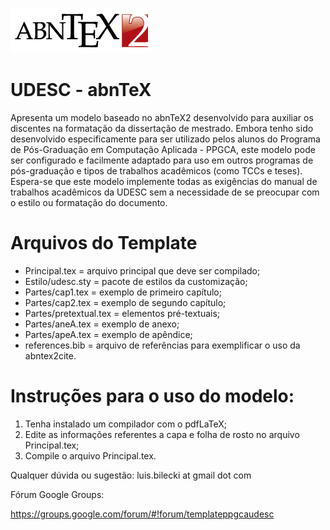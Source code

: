 [![N|Solid](https://raw.githubusercontent.com/abntex/abntex2-old-binary/master/marca-abntex/marca_abntex-2.png)]()
# UDESC - abnTeX

Apresenta um modelo baseado no abnTeX2 desenvolvido para auxiliar os discentes na formatação da dissertação de mestrado. Embora tenho sido desenvolvido especificamente para ser utilizado pelos alunos do Programa de Pós-Graduação em Computação Aplicada - PPGCA, este modelo pode ser configurado e facilmente adaptado para uso em outros programas de pós-graduação e tipos de trabalhos acadêmicos (como TCCs e teses). Espera-se que este modelo implemente todas as exigências do manual de trabalhos acadêmicos da UDESC sem a necessidade de se preocupar com o estilo ou formatação do documento.

# Arquivos do Template

* Principal.tex = arquivo principal que deve ser compilado;
* Estilo/udesc.sty = pacote de estilos da customização;
* Partes/cap1.tex = exemplo de primeiro capítulo;
* Partes/cap2.tex = exemplo de segundo capítulo;
* Partes/pretextual.tex = elementos pré-textuais;
* Partes/aneA.tex = exemplo de anexo;
* Partes/apeA.tex = exemplo de apêndice;
* references.bib = arquivo de referências para exemplificar o uso da abntex2cite.

# Instruções para o uso do modelo:

1. Tenha instalado um compilador com o pdfLaTeX;
2. Edite as informações referentes a capa e folha de rosto no arquivo Principal.tex;
3. Compile o arquivo Principal.tex.

Qualquer dúvida ou sugestão: luis.bilecki at gmail dot com

Fórum Google Groups:

https://groups.google.com/forum/#!forum/templateppgcaudesc


